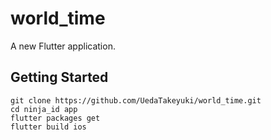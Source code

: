 # world_time

A new Flutter application.

## Getting Started

```bash:
git clone https://github.com/UedaTakeyuki/world_time.git
cd ninja_id app
flutter packages get
flutter build ios
```